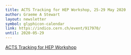 ```yaml
---
title: ACTS Tracking for HEP Workshop, 25-29 May 2020
author: Graeme A Stewart
layout: newsletter
symbol: glyphicon-calendar
link: https://indico.cern.ch/event/917970/
until: 2020-05-29
---
```

[ACTS Tracking for HEP Workshop](https://indico.cern.ch/event/917970)
